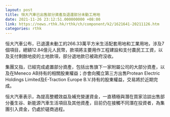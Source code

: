 ```yaml
---
layout: post
title: 恒大汽車已出售部分資產及退還部分未動工用地
date: 2021-11-26 23:12:51.000000000 +08:00
link: https://news.rthk.hk/rthk/ch/component/k2/1621641-20211126.htm
categories: rthk
---
```


恒大汽車公布，已退還未動工的266.33萬平方米生活配套用地和工業用地，涉及7個項目，總額12.84億元人民幣，款項將主要用作工程建設和支付農民工工資，以及支付剩餘地皮的土地款項，部分退地款已被政府沒收。

集團又指，已經完成處置部分資產，包括出售旗下一家附屬公司的大部分資產，以及在Meneco AB持有的相關股東權益；亦會向獨立第三方出售Protean Electric Holdings Limited及E-Traction Europe B.V.持有的股東權益，交易將於近期完成。

恒大汽車表示，為提高整體效益及補充營運資金，一直積極與潛在買家洽談出售部分養生谷、新能源汽車生活項目及其他資產，目前仍在接觸不同潛在投資者，為集團引入資金，仍處於磋商過程。
